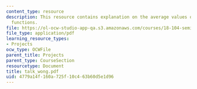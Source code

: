 ```yaml
---
content_type: resource
description: This resource contains explanation on the average values of arithmetic
  functions.
file: https://ol-ocw-studio-app-qa.s3.amazonaws.com/courses/18-104-seminar-in-analysis-applications-to-number-theory-fall-2006/4779a14f160a725f10c463b60d5e1d96_talk_wong.pdf
file_type: application/pdf
learning_resource_types:
- Projects
ocw_type: OCWFile
parent_title: Projects
parent_type: CourseSection
resourcetype: Document
title: talk_wong.pdf
uid: 4779a14f-160a-725f-10c4-63b60d5e1d96
---
```

